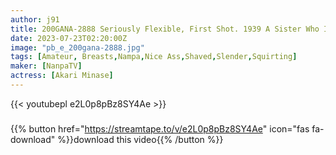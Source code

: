 ```yaml
---
author: j91
title: 200GANA-2888 Seriously Flexible, First Shot. 1939 A Sister Who Is Dissatisfied With Her Boyfriend’s Self-Righteous Sex! The Actor Who Was Hit By The Bruise And Cuteness Said, I Won’t Make You Feel Like That, But It’s Hot Sex! She Who Loves H Accepts It, Forgets Her Camera And Keeps Flirting! Pleasure With Teary-Eyed Irama, A Beautiful Body Shakes With Pleasure And Rolls Up! (Akari Minase)
date: 2023-07-23T02:20:00Z
image: "pb_e_200gana-2888.jpg"
tags: [Amateur, Breasts,Nampa,Nice Ass,Shaved,Slender,Squirting]
maker: [NanpaTV]
actress: [Akari Minase]
---
```



{{< youtubepl e2L0p8pBz8SY4Ae >}}
###

{{% button href="https://streamtape.to/v/e2L0p8pBz8SY4Ae" icon="fas fa-download" %}}download this video{{% /button %}}

